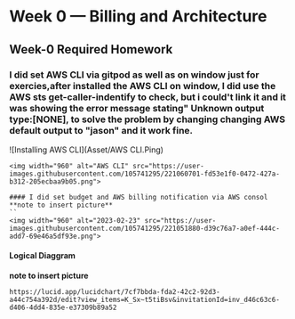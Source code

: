 # Week 0 — Billing and Architecture
## Week-0 Required Homework
### I did set AWS CLI via gitpod as well as on window just for exercies,after installed the AWS CLI on window, I did use the AWS sts get-caller-indentify to check, but i could't link it and it was showing the error message stating" Unknown output type:[NONE], to solve the problem by changing changing AWS default output to "jason" and it work fine. 
![Installing AWS CLI](Asset/AWS CLI.Ping)
```
<img width="960" alt="AWS CLI" src="https://user-images.githubusercontent.com/105741295/221060701-fd53e1f0-0472-427a-b312-205ecbaa9b05.png">

#### I did set budget and AWS billing notification via AWS consol
**note to insert picture**
``
<img width="960" alt="2023-02-23" src="https://user-images.githubusercontent.com/105741295/221051880-d39c76a7-a0ef-444c-add7-69e46a5df93e.png">
```
#### Logical Diaggram
**note to insert picture**

```
https://lucid.app/lucidchart/7cf7bbda-fda2-42c2-92d3-a44c754a392d/edit?view_items=K_Sx~t5tiBsv&invitationId=inv_d46c63c6-d406-4dd4-835e-e37309b89a52
```
